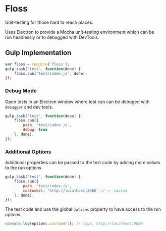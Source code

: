 # Floss

Unit-testing for those hard to reach places.

Uses Electron to provide a Mocha unit-testing environment which can be run headlessly or to debugged with DevTools. 

## Gulp Implementation

```js
var floss = require('floss');
gulp.task('test', function(done) {
    floss.run('test/index.js', done);    
});
```

### Debug Mode

Open tests in an Electron window where test can can be debuged with `debugger` and dev tools.

```js
gulp.task('test', function(done) {
    floss.run({
        path: 'test/index.js',
        debug: true
    }, done);
});
```

### Additional Options

Additional properties can be passed to the test code by adding more values to the run options.

```js
gulp.task('test', function(done) {
    floss.run({
        path: 'test/index.js',
        customUrl: 'http://localhost:8080' // <- custom
    }, done);
});
```

The test code and use the global `options` property to have access to the run options.

```js
console.log(options.customUrl); // logs: http://localhost:8080
```
